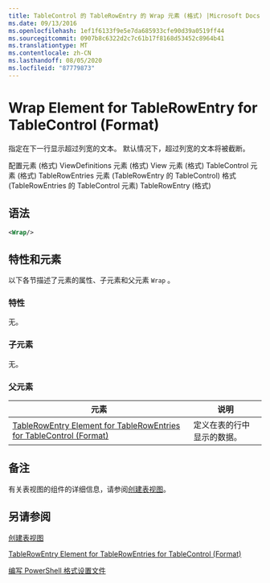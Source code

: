 ```yaml
---
title: TableControl 的 TableRowEntry 的 Wrap 元素 (格式) |Microsoft Docs
ms.date: 09/13/2016
ms.openlocfilehash: 1ef1f6133f9e5e7da685933cfe90d39a0519ff44
ms.sourcegitcommit: 0907b8c6322d2c7c61b17f8168d53452c8964b41
ms.translationtype: MT
ms.contentlocale: zh-CN
ms.lasthandoff: 08/05/2020
ms.locfileid: "87779873"
---
```

# <a name="wrap-element-for-tablerowentry-for-tablecontrol--format"></a>Wrap Element for TableRowEntry for TableControl (Format)

指定在下一行显示超过列宽的文本。 默认情况下，超过列宽的文本将被截断。

配置元素 (格式) ViewDefinitions 元素 (格式) View 元素 (格式) TableControl 元素 (格式) TableRowEntries 元素 (TableRowEntry 的 TableControl) 格式 (TableRowEntries 的 TableControl 元素) TableRowEntry (格式) 

## <a name="syntax"></a>语法

```xml
<Wrap/>
```

## <a name="attributes-and-elements"></a>特性和元素

以下各节描述了元素的属性、子元素和父元素 `Wrap` 。

### <a name="attributes"></a>特性

无。

### <a name="child-elements"></a>子元素

无。

### <a name="parent-elements"></a>父元素

|元素|说明|
|-------------|-----------------|
|[TableRowEntry Element for TableRowEntries for TableControl (Format)](./tablerowentry-element-for-tablerowentries-for-tablecontrol-format.md)|定义在表的行中显示的数据。|

## <a name="remarks"></a>备注

有关表视图的组件的详细信息，请参阅[创建表视图](./creating-a-table-view.md)。

## <a name="see-also"></a>另请参阅

[创建表视图](./creating-a-table-view.md)

[TableRowEntry Element for TableRowEntries for TableControl (Format)](./tablerowentry-element-for-tablerowentries-for-tablecontrol-format.md)

[编写 PowerShell 格式设置文件](./writing-a-powershell-formatting-file.md)
